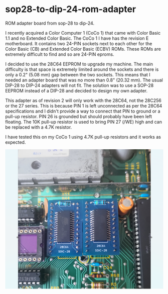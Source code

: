# sop28-to-dip-24-rom-adapter
ROM adapter board from sop-28 to dip-24.

I recently acquired a Color Computer 1 (CoCo 1) that came with Color Basic 1.1 and no Extended Color Basic. The CoCo 1 I have has the revision E motherboard. It contains two 24-PIN sockets next to each other for the Color Basic (CB) and Extended Color Basic (ECBV) ROMs. These ROMs are extremely difficult to find and so are 24-PIN eproms.

I decided to use the 28C64 EEPROM to upgrade my machine. The main difficulty is that space is extremely limited around the sockets and there is only a 0.2" (5.08 mm) gap between the two sockets. This means that I needed an adapter board that was no more than 0.8" (20.32 mm). The usual DIP-28 to DIP-24 adapters will not fit. The solution was to use a SOP-28 EEPROM instead of a DIP-28 and decided to design my own adapter.

This adapter as of revision 2 will only work with the 28C64, not the 28C256 or the 27 series. This is because PIN 1 is left unconnected as per the 28C64 specifications and I didn't provide a way to connect that PIN to ground or a pull-up resistor. PIN 26 is grounded but should probably have been left floating. The 10K pull-up resistor is used to bring PIN 27 (/WE) high and can be replaced with a 4.7K resistor.

I have tested this on my CoCo 1 using 4.7K pull-up resistors and it works as expected.

![CoCo 1 with two ROM adapters](./CoCo1_ROMS.png)